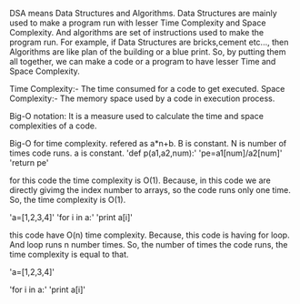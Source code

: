 DSA means Data Structures and Algorithms. Data Structures are mainly used to make a program run with lesser Time Complexity and Space Complexity. And algorithms are set of instructions used to make the program run.
For example, if Data Structures are bricks,cement etc..., then Algorithms are like plan of the building or a blue print.
So, by putting them all together, we can make a code or a program to have lesser Time and Space Complexity.

Time Complexity:- The time consumed for a code to get executed.
Space Complexity:- The memory space used by a code in execution process.

Big-O notation: It is a measure used to calculate the time and space complexities of a code.

Big-O for time complexity.
refered as a*n+b. B is constant. N is number of times code runs. a is constant.
'def p(a1,a2,num):'
'pe=a1[num]/a2[num]'
'return pe'

for this code the time complexity is O(1). Because, in this code we are directly givimg the index number to arrays, so the code runs only one time. So, the time complexity is O(1).

'a=[1,2,3,4]'
'for i in a:'
'print a[i]'

this code have O(n) time complexity. Because, this code is having for loop. And loop runs n number times. So, the number of times the code runs, the time complexity is equal to that.

'a=[1,2,3,4]'

'for i in a:'
'print a[i]'



